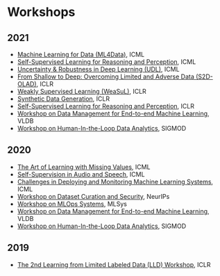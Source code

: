 <h1 id="workshops">Workshops</h1>


## 2021

- [Machine Learning for Data (ML4Data)](https://sites.google.com/view/ml4data), ICML
- [Self-Supervised Learning for Reasoning and Perception](https://icml21ssl.github.io), ICML
- [Uncertainty & Robustness in Deep Learning (UDL)](https://sites.google.com/view/udlworkshop2021/home), ICML
- [From Shallow to Deep: Overcoming Limited and Adverse Data (S2D-OLAD)](https://s2d-olad.github.io), ICLR
- [Weakly Supervised Learning (WeaSuL)](https://weasul.github.io), ICLR
- [Synthetic Data Generation](https://sdg-quality-privacy-bias.github.io), ICLR
- [Self-Supervised Learning for Reasoning and Perception](https://icml21ssl.github.io), ICLR
- [Workshop on Data Management for End-to-end Machine Learning](http://deem-workshop.org/#), VLDB
- [Workshop on Human-In-the-Loop Data Analytics](https://hilda.io/), SIGMOD

## 2020

- [The Art of Learning with Missing Values](https://artemiss-workshop.github.io), ICML
- [Self-Supervision in Audio and Speech](https://icml-sas.gitlab.io), ICML
- [Challenges in Deploying and Monitoring Machine Learning Systems](https://sites.google.com/view/deploymonitormlsystems), ICML
- [Workshop on Dataset Curation and Security](https://securedata.lol/), NeurIPs
- [Workshop on MLOps Systems](https://mlops-systems.github.io/), MLSys
- [Workshop on Data Management for End-to-end Machine Learning](http://deem-workshop.org/#), VLDB
- [Workshop on Human-In-the-Loop Data Analytics](https://hilda.io/2020/), SIGMOD

## 2019

- [The 2nd Learning from Limited Labeled Data (LLD) Workshop](https://lld-workshop.github.io/), ICLR
